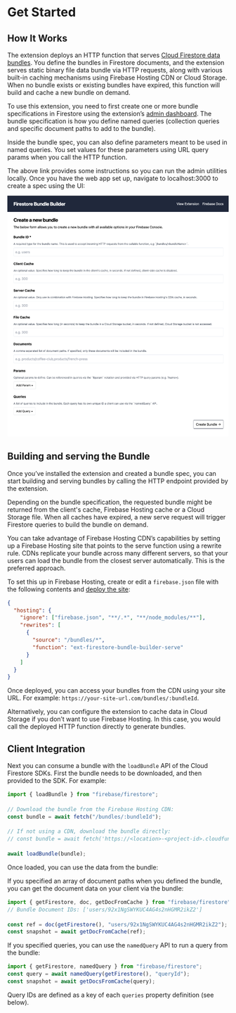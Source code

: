 # Get Started

## How It Works

The extension deploys an HTTP function that serves [Cloud Firestore data bundles](https://firebase.google.com/docs/firestore/bundles). You define the bundles in Firestore documents, and the extension serves static binary file data bundle via HTTP requests, along with various built-in caching mechanisms using Firebase Hosting CDN or Cloud Storage. When no bundle exists or existing bundles have expired, this function will build and cache a new bundle on demand.

To use this extension, you need to first create one or more bundle specifications in Firestore using the extension’s [admin dashboard](https://github.com/FirebaseExtended/experimental-extensions/tree/%40invertase/bundle-admin/firestore-bundle-server/admin-dashboard). The bundle specification is how you define named queries (collection queries and specific document paths to add to the bundle).

Inside the bundle spec, you can also define parameters meant to be used in named queries. You set values for these parameters using URL query params when you call the HTTP function.

The above link provides some instructions so you can run the admin utilities locally. Once you have the web app set up, navigate to localhost:3000 to create a spec using the UI:

![example](/docs/firestore-bundle-builder/media/admin-ui.png)

## Building and serving the Bundle

Once you’ve installed the extension and created a bundle spec, you can start building and serving bundles by calling the HTTP endpoint provided by the extension.

Depending on the bundle specification, the requested bundle might be returned from the client's cache, Firebase Hosting cache or a Cloud Storage file. When all caches have expired, a new serve request will trigger Firestore queries to build the bundle on demand.

You can take advantage of Firebase Hosting CDN’s capabilities by setting up a Firebase Hosting site that points to the serve function using a rewrite rule. CDNs replicate your bundle across many different servers, so that your users can load the bundle from the closest server automatically. This is the preferred approach.

To set this up in Firebase Hosting, create or edit a `firebase.json` file with the following contents and [deploy the site](https://firebase.google.com/docs/hosting/test-preview-deploy#deploy-project-directory-to-live):

```json
{
  "hosting": {
    "ignore": ["firebase.json", "**/.*", "**/node_modules/**"],
    "rewrites": [
      {
        "source": "/bundles/*",
        "function": "ext-firestore-bundle-builder-serve"
      }
    ]
  }
}
```

Once deployed, you can access your bundles from the CDN using your site URL. For example: `https://your-site-url.com/bundles/:bundleId`.

Alternatively, you can configure the extension to cache data in Cloud Storage if you don’t want to use Firebase Hosting. In this case, you would call the deployed HTTP function directly to generate bundles.

## Client Integration

Next you can consume a bundle with the `loadBundle` API of the Cloud Firestore SDKs. First the bundle needs to be downloaded, and then provided to the SDK. For example:

```js
import { loadBundle } from "firebase/firestore";

// Download the bundle from the Firebase Hosting CDN:
const bundle = await fetch("/bundles/:bundleId");

// If not using a CDN, download the bundle directly:
// const bundle = await fetch('https://<location>-<project-id>.cloudfunctions.net/ext-firestore-bundle-builder-serve/:bundleId');

await loadBundle(bundle);
```

Once loaded, you can use the data from the bundle:

If you specified an array of document paths when you defined the bundle, you can get the document data on your client via the bundle:

```js
import { getFirestore, doc, getDocFromCache } from "firebase/firestore";
// Bundle Document IDs: ['users/92x1NgSWYKUC4AG4s2nHGMR2ikZ2']

const ref = doc(getFirestore(), "users/92x1NgSWYKUC4AG4s2nHGMR2ikZ2");
const snapshot = await getDocFromCache(ref);
```

If you specified queries, you can use the `namedQuery` API to run a query from the bundle:

```js
import { getFirestore, namedQuery } from "firebase/firestore";
const query = await namedQuery(getFirestore(), "queryId");
const snapshot = await getDocsFromCache(query);
```

Query IDs are defined as a key of each `queries` property definition (see below).
